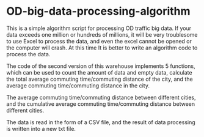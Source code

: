# OD-big-data-processing-algorithm
This is a simple algorithm script for processing OD traffic big data. If your data exceeds one million or hundreds of millions, it will be very troublesome to use Excel to process the data, and even the excel cannot be opened or the computer will crash. At this time It is better to write an algorithm code to process the data.

The code of the second version of this warehouse implements 5 functions, which can be used to count the amount of data and empty data, calculate the total average commuting time/commuting distance of the city, and the average commuting time/commuting distance in the city.

The average commuting time/commuting distance between different cities, and the cumulative average commuting time/commuting distance between different cities.

The data is read in the form of a CSV file, and the result of data processing is written into a new txt file.
